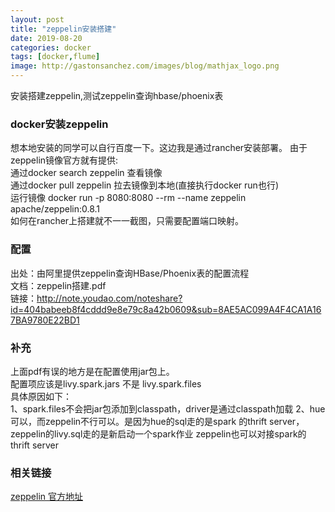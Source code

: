 ```yaml
---
layout: post
title: "zeppelin安装搭建"
date: 2019-08-20
categories: docker
tags: [docker,flume]
image: http://gastonsanchez.com/images/blog/mathjax_logo.png
---
```

安装搭建zeppelin,测试zeppelin查询hbase/phoenix表
<!-- more -->

### docker安装zeppelin
想本地安装的同学可以自行百度一下。这边我是通过rancher安装部署。
由于zeppelin镜像官方就有提供:   
通过docker search zeppelin 查看镜像  
通过docker pull zeppelin 拉去镜像到本地(直接执行docker run也行)  
运行镜像 docker run -p 8080:8080 --rm --name zeppelin apache/zeppelin:0.8.1  
如何在rancher上搭建就不一一截图，只需要配置端口映射。

### 配置
出处：由阿里提供zeppelin查询HBase/Phoenix表的配置流程  
文档：zeppelin搭建.pdf  
链接：http://note.youdao.com/noteshare?id=404babeeb8f4cddd9e8e79c8a42b0609&sub=8AE5AC099A4F4CA1A167BA9780E22BD1

### 补充
上面pdf有误的地方是在配置使用jar包上。  
配置项应该是livy.spark.jars 不是 livy.spark.files  
具体原因如下：       
1、spark.files不会把jar包添加到classpath，driver是通过classpath加载
2、hue可以，而zeppelin不行可以。是因为hue的sql走的是spark 的thrift server，zeppelin的livy.sql走的是新启动一个spark作业
zeppelin也可以对接spark的thrift server

### 相关链接
[zeppelin 官方地址](https://zeppelin.apache.org/docs/latest/interpreter/spark.html#3-yarn-mode)  
